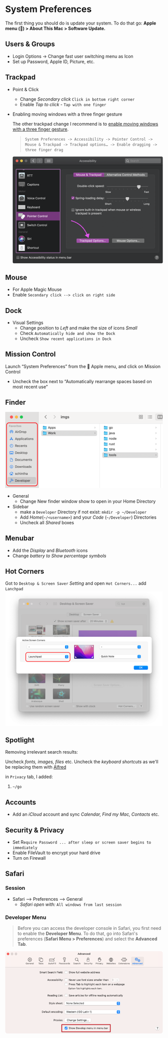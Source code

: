 # System Preferences

The first thing you should do is update your system. To do that go: **Apple menu () > About This Mac > Software Update.**

## Users & Groups

* Login Options -> Change fast user switching menu as Icon
* Set up Password, Apple ID, Picture, etc.

## Trackpad

* Point & Click
  * Change _Secondary click_ `Click in bottom right corner`
  * Enable _Tap to click_ - `Tap with one finger`

* Enabling moving windows with a three finger gesture

  The other trackpad change I recommend is to [enable moving windows with a three finger gesture](https://support.apple.com/en-us/HT204609).
  > `System Preferences -> Accessibility -> Pointer Control -> Mouse & Trackpad -> Trackpad options… -> Enable dragging -> three finger drag`

  ![settings-three-finger-drag](../images/settings-three-finger-drag.png)

## Mouse

* For Apple Magic Mouse
* Enable `Secondary click --> click on right side`

## Dock

* Visual Settings
  * Change position to _Left_ and make the size of icons _Small_
  * Check `Automatically hide and show the Dock`
  * Uncheck `Show recent applications in Dock`

## Mission Control

Launch “System Preferences” from the  Apple menu, and click on Mission Control

* Uncheck the box next to “Automatically rearrange spaces based on most recent use”

## Finder

![finder-favorites](../images/finder-favorites.png)

* General
  * Change New finder window show to open in your Home Directory
* Sidebar
  * make a `Developer` Directory if not exist: `mkdir -p ~/Developer`
  * Add _Home_(`~/<username>`) and your _Code_ (`~/Developer`) Directories
  * Uncheck all _Shared_ boxes

## Menubar

* Add the _Display_ and _Bluetooth_ icons
* Change _battery to Show percentage symbols_

## Hot Corners

Got to `Desktop & Screen Saver` _Setting_ and open `Hot Corners...` add `Lanchpad`
![finder-favorites](../images/hot-corner.png)

## Spotlight

Removing irrelevant search results:

Uncheck _fonts, images, files_ etc.
Uncheck the _keyboard shortcuts_ as we'll be replacing them with [Alfred](https://www.alfredapp.com)

in `Privacy` tab, I added:

1. `~/go`

## Accounts

* Add an _iCloud_ account and sync _Calendar, Find my Mac, Contacts_ etc.

## Security & Privacy

* Set R`equire Password ... after sleep or screen saver begins to immediately`
* Enable FileVault to encrypt your hard drive
* Turn on Firewall

## Safari

### Session

* Safari --> Preferences --> General
  * _Safari open with:_ `All windows from last session`

### Developer Menu

> Before you can access the developer console in Safari, you first need to enable the **Developer Menu**. To do that, go into Safari's preferences (**Safari Menu > Preferences**) and select the **Advanced Tab**.

![safari-dev-preferences](../images/safari-dev-preferences.png)
